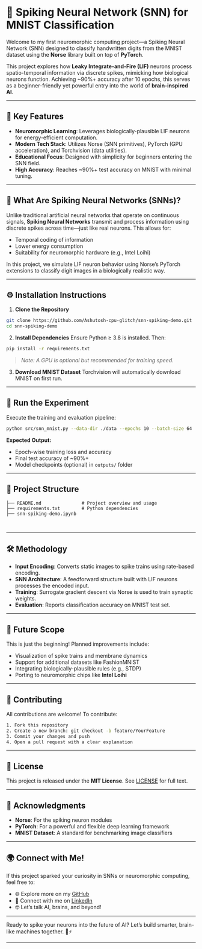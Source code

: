 # 🧠 Spiking Neural Network (SNN) for MNIST Classification

Welcome to my first neuromorphic computing project—a Spiking Neural Network (SNN) designed to classify handwritten digits from the MNIST dataset using the **Norse** library built on top of **PyTorch**.

This project explores how **Leaky Integrate-and-Fire (LIF)** neurons process spatio-temporal information via discrete spikes, mimicking how biological neurons function. Achieving \~90%+ accuracy after 10 epochs, this serves as a beginner-friendly yet powerful entry into the world of **brain-inspired AI**.

---

## 🌟 Key Features

* **Neuromorphic Learning**: Leverages biologically-plausible LIF neurons for energy-efficient computation.
* **Modern Tech Stack**: Utilizes Norse (SNN primitives), PyTorch (GPU acceleration), and Torchvision (data utilities).
* **Educational Focus**: Designed with simplicity for beginners entering the SNN field.
* **High Accuracy**: Reaches \~90%+ test accuracy on MNIST with minimal tuning.

---

## 🔬 What Are Spiking Neural Networks (SNNs)?

Unlike traditional artificial neural networks that operate on continuous signals, **Spiking Neural Networks** transmit and process information using discrete spikes across time—just like real neurons. This allows for:

* Temporal coding of information
* Lower energy consumption
* Suitability for neuromorphic hardware (e.g., Intel Loihi)

In this project, we simulate LIF neuron behavior using Norse’s PyTorch extensions to classify digit images in a biologically realistic way.

---

## ⚙️ Installation Instructions

1. **Clone the Repository**

```bash
git clone https://github.com/Ashutosh-cpu-glitch/snn-spiking-demo.git  
cd snn-spiking-demo  
```

2. **Install Dependencies**
   Ensure Python ≥ 3.8 is installed. Then:

```bash
pip install -r requirements.txt
```

> *Note: A GPU is optional but recommended for training speed.*

3. **Download MNIST Dataset**
   Torchvision will automatically download MNIST on first run.

---

## 🚀 Run the Experiment

Execute the training and evaluation pipeline:

```bash
python src/snn_mnist.py --data-dir ./data --epochs 10 --batch-size 64
```

**Expected Output:**

* Epoch-wise training loss and accuracy
* Final test accuracy of \~90%+
* Model checkpoints (optional) in `outputs/` folder

---

## 📁 Project Structure

```
├── README.md               # Project overview and usage
├── requirements.txt        # Python dependencies
├── snn-spiking-demo.ipynb

              
```

---

## 🛠️ Methodology

* **Input Encoding**: Converts static images to spike trains using rate-based encoding.
* **SNN Architecture**: A feedforward structure built with LIF neurons processes the encoded input.
* **Training**: Surrogate gradient descent via Norse is used to train synaptic weights.
* **Evaluation**: Reports classification accuracy on MNIST test set.

---

## 🔮 Future Scope

This is just the beginning! Planned improvements include:

* Visualization of spike trains and membrane dynamics
* Support for additional datasets like FashionMNIST
* Integrating biologically-plausible rules (e.g., STDP)
* Porting to neuromorphic chips like **Intel Loihi**

---

## 🤝 Contributing

All contributions are welcome! To contribute:

```bash
1. Fork this repository  
2. Create a new branch: git checkout -b feature/YourFeature  
3. Commit your changes and push  
4. Open a pull request with a clear explanation
```

---

## 📜 License

This project is released under the **MIT License**. See [LICENSE](./LICENSE) for full text.

---

## 🙌 Acknowledgments

* **Norse**: For the spiking neuron modules
* **PyTorch**: For a powerful and flexible deep learning framework
* **MNIST Dataset**: A standard for benchmarking image classifiers

---

## 🌍 Connect with Me!

If this project sparked your curiosity in SNNs or neuromorphic computing, feel free to:

* 🌐 Explore more on my [GitHub](https://github.com/Ashutosh-cpu-glitch)
* 💼 Connect with me on [LinkedIn](www.linkedin.com/in/ashutosh-dadhich-2644a3272)
* 🤓 Let’s talk AI, brains, and beyond!

---

Ready to spike your neurons into the future of AI? Let’s build smarter, brain-like machines together. 🧠⚡

---


